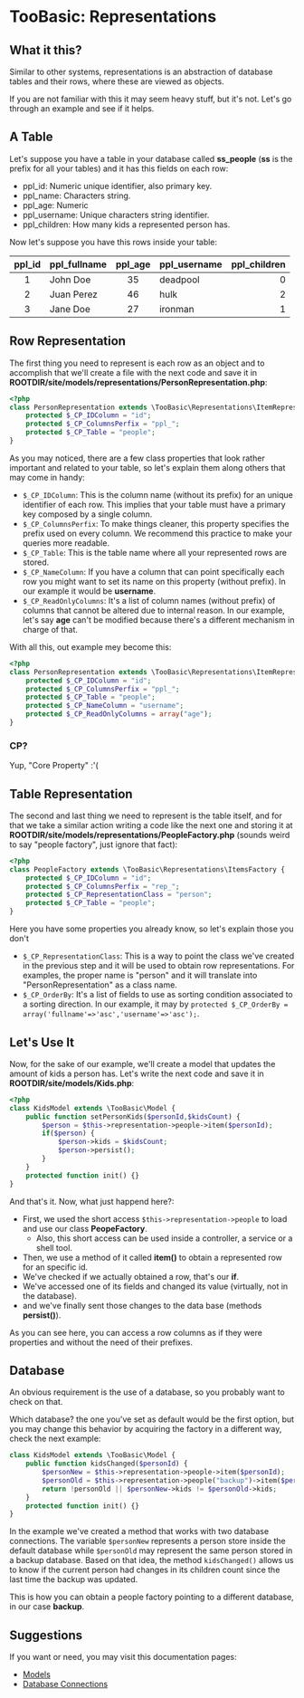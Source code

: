 # TooBasic: Representations
## What it this?
Similar to other systems, representations is an abstraction of database tables and
their rows, where these are viewed as objects.

If you are not familiar with this it may seem heavy stuff, but it's not. Let's go
through an example and see if it helps.

## A Table
Let's suppose you have a table in your database called __ss_people__ (__ss__ is
the prefix for all your tables) and it has this fields on each row:

* ppl_id: Numeric unique identifier, also primary key.
* ppl_name: Characters string.
* ppl_age: Numeric
* ppl_username: Unique characters string identifier.
* ppl_children: How many kids a represented person has.

Now let's suppose you have this rows inside your table:

| ppl_id | ppl_fullname | ppl_age | ppl_username | ppl_children |
|:------:|--------------|:-------:|--------------|-------------:|
|   1    | John Doe     |   35    | deadpool     |            0 |
|   2    | Juan Perez   |   46    | hulk         |            2 |
|   3    | Jane Doe     |   27    | ironman      |            1 |

## Row Representation
The first thing you need to represent is each row as an object and to accomplish
that we'll create a file with the next code and save it in
__ROOTDIR/site/models/representations/PersonRepresentation.php__:
```php
<?php
class PersonRepresentation extends \TooBasic\Representations\ItemRepresentation {
	protected $_CP_IDColumn = "id";
	protected $_CP_ColumnsPerfix = "ppl_";
	protected $_CP_Table = "people";
}
```

As you may noticed, there are a few class properties that look rather important
and related to your table, so let's explain them along others that may come in
handy:

* `$_CP_IDColumn`: This is the column name (without its prefix) for an unique
identifier of each row. This implies that your table must have a primary key
composed by a single column.
* `$_CP_ColumnsPerfix`: To make things cleaner, this property specifies the prefix
used on every column. We recommend this practice to make your queries more
readable.
* `$_CP_Table`: This is the table name where all your represented rows are stored.
* `$_CP_NameColumn`: If you have a column that can point specifically each row you
might want to set its name on this property (without prefix). In our example it
would be __username__.
* `$_CP_ReadOnlyColumns`: It's a list of column names (without prefix) of columns
that cannot be altered due to internal reason. In our example, let's say __age__
can't be modified because there's a different mechanism in charge of that.

With all this, out example mey become this:
```php
<?php
class PersonRepresentation extends \TooBasic\Representations\ItemRepresentation {
	protected $_CP_IDColumn = "id";
	protected $_CP_ColumnsPerfix = "ppl_";
	protected $_CP_Table = "people";
	protected $_CP_NameColumn = "username";
	protected $_CP_ReadOnlyColumns = array("age");
}
```
### CP?
Yup, "Core Property" :'(

## Table Representation
The second and last thing we need to represent is the table itself, and for that
we take a similar action writing a code like the next one and storing it at
__ROOTDIR/site/models/representations/PeopleFactory.php__ (sounds weird to say
"people factory", just ignore that fact):
```php
<?php
class PeopleFactory extends \TooBasic\Representations\ItemsFactory {
	protected $_CP_IDColumn = "id";
	protected $_CP_ColumnsPerfix = "rep_";
	protected $_CP_RepresentationClass = "person";
	protected $_CP_Table = "people";
}
```
Here you have some properties you already know, so let's explain those you don't

* `$_CP_RepresentationClass`: This is a way to point the class we've created in
the previous step and it will be used to obtain row representations. For examples,
the proper name is "person" and it will translate into "PersonRepresentation" as a
class name.
* `$_CP_OrderBy`: It's a list of fields to use as sorting condition associated to
a sorting direction. In our example, it may by
`protected $_CP_OrderBy = array('fullname'=>'asc','username'=>'asc');`.

## Let's Use It
Now, for the sake of our example, we'll create a model that updates the amount of
kids a person has. Let's write the next code and save it in
__ROOTDIR/site/models/Kids.php__:
```php
<?php
class KidsModel extends \TooBasic\Model {
	public function setPersonKids($personId,$kidsCount) {
		$person = $this->representation->people->item($personId);
		if($person) {
			$person->kids = $kidsCount;
			$person->persist();
		}
	}
	protected function init() {}
}
```
And that's it. Now, what just happend here?:

* First, we used the short access `$this->representation->people` to load and use
our class __PeopeFactory__.
	* Also, this short access can be used inside a controller, a service or a
shell tool.
* Then, we use a method of it called __item()__ to obtain a represented row for an
specific id.
* We've checked if we actually obtained a row, that's our __if__.
* We've accessed one of its fields and changed its value (virtually, not in the
database).
* and we've finally sent those changes to the data base (methods __persist()__).

As you can see here, you can access a row columns as if they were properties and
without the need of their prefixes.

## Database
An obvious requirement is the use of a database, so you probably want to check on
that.

Which database? the one you've set as default would be the first option, but you
may change this behavior by acquiring the factory in a different way, check the
next example:
```php
class KidsModel extends \TooBasic\Model {
	public function kidsChanged($personId) {
		$personNew = $this->representation->people->item($personId);
		$personOld = $this->representation->people("backup")->item($personId);
		return !personOld || $personNew->kids != $personOld->kids;
	}
	protected function init() {}
}
```
In the example we've created a method that works with two database connections.
The variable `$personNew` represents a person store inside the default database
while `$personOld` may represent the same person stored in a backup database.
Based on that idea, the method `kidsChanged()` allows us to know if the current
person had changes in its children count since the last time the backup was
updated.

This is how you can obtain a people factory pointing to a different database, in
our case __backup__.

## Suggestions
If you want or need, you may visit this documentation pages:

* [Models](models.md)
* [Database Connections](databases.md)

